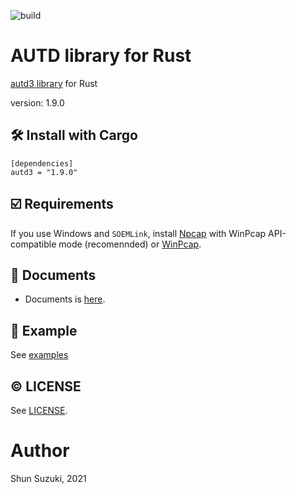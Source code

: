 ![build](https://github.com/shinolab/rust-autd/workflows/build/badge.svg)

# AUTD library for Rust

[autd3 library](https://github.com/shinolab/autd3-library-software) for Rust

version: 1.9.0

## :hammer_and_wrench: Install with Cargo

```
[dependencies]
autd3 = "1.9.0"
```

## :ballot_box_with_check: Requirements

If you use Windows and `SOEMLink`, install [Npcap](https://nmap.org/npcap/) with WinPcap API-compatible mode (recomennded) or [WinPcap](https://www.winpcap.org/).

## :green_book: Documents

* Documents is [here](https://docs.rs/autd3/).

## :beginner: Example

See [examples](./autd3-examples)

## :copyright: LICENSE

See [LICENSE](./LICENSE).

# Author

Shun Suzuki, 2021
